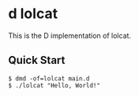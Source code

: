 # d lolcat

This is the D implementation of lolcat. 

## Quick Start

```console
$ dmd -of=lolcat main.d
$ ./lolcat "Hello, World!"
```